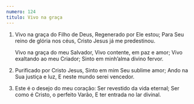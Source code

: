 ```yaml
---
numero: 124
titulo: Vivo na graça
---
```

1. Vivo na graça do Filho de Deus,
   Regenerado por Ele estou;
   Para Seu reino de glória nos céus,
   Cristo Jesus já me predestinou.

   Vivo na graça do meu Salvador,
   Vivo contente, em paz e amor;
   Vivo exaltando ao meu Criador;
   Sinto em minh’alma divino fervor.

2. Purificado por Cristo Jesus,
   Sinto em mim Seu sublime amor;
   Ando na Sua justiça e luz,
   E neste mundo serei vencedor.

3. Este é o desejo do meu coração:
   Ser revestido da vida eternal;
   Ser como é Cristo, o perfeito Varão,
   E ter entrada no lar divinal.
